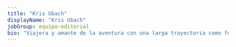 ```yaml
---
title: "Kris Ubach"
displayName: "Kris Ubach"
jobGroup: equipo-editorial
bio: "Viajera y amante de la aventura con una larga trayectoria como fotoperiodista profesional especializada en viajes y turismo. Coautora del libro “Fotografía de Aventura y en Condiciones Extremas”(Photoclub. Ed. Anaya)."
---
```



